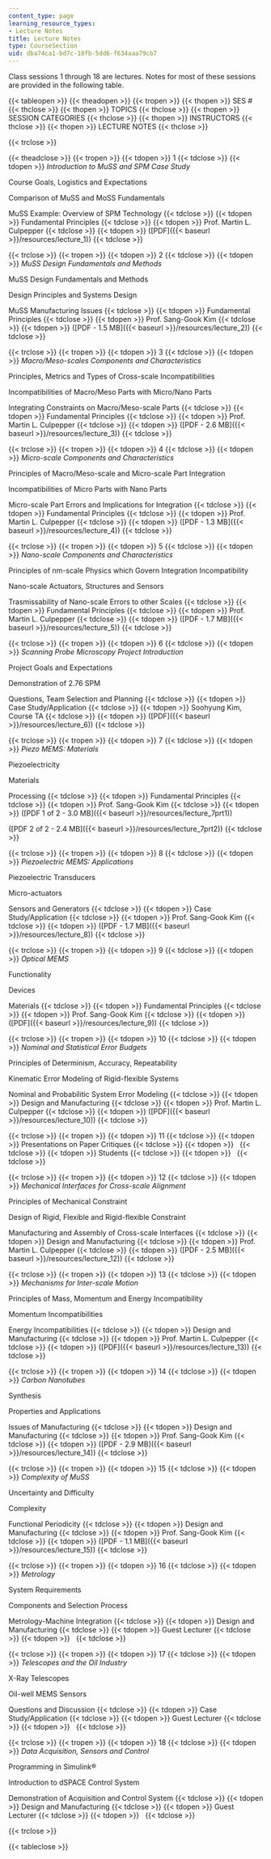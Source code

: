 ```yaml
---
content_type: page
learning_resource_types:
- Lecture Notes
title: Lecture Notes
type: CourseSection
uid: dba74ca1-bd7c-18fb-5dd6-f634aaa79cb7
---
```


Class sessions 1 through 18 are lectures. Notes for most of these sessions are provided in the following table.

{{< tableopen >}}
{{< theadopen >}}
{{< tropen >}}
{{< thopen >}}
SES #
{{< thclose >}}
{{< thopen >}}
TOPICS
{{< thclose >}}
{{< thopen >}}
SESSION CATEGORIES
{{< thclose >}}
{{< thopen >}}
INSTRUCTORS
{{< thclose >}}
{{< thopen >}}
LECTURE NOTES
{{< thclose >}}

{{< trclose >}}

{{< theadclose >}}
{{< tropen >}}
{{< tdopen >}}
1
{{< tdclose >}}
{{< tdopen >}}
_Introduction to MuSS and SPM Case Study_  
  
Course Goals, Logistics and Expectations  
  
Comparison of MuSS and MoSS Fundamentals  
  
MuSS Example: Overview of SPM Technology
{{< tdclose >}}
{{< tdopen >}}
Fundamental Principles
{{< tdclose >}}
{{< tdopen >}}
Prof. Martin L. Culpepper
{{< tdclose >}}
{{< tdopen >}}
([PDF]({{< baseurl >}}/resources/lecture_1))
{{< tdclose >}}

{{< trclose >}}
{{< tropen >}}
{{< tdopen >}}
2
{{< tdclose >}}
{{< tdopen >}}
_MuSS Design Fundamentals and Methods_  
  
MuSS Design Fundamentals and Methods  
  
Design Principles and Systems Design  
  
MuSS Manufacturing Issues
{{< tdclose >}}
{{< tdopen >}}
Fundamental Principles
{{< tdclose >}}
{{< tdopen >}}
Prof. Sang-Gook Kim
{{< tdclose >}}
{{< tdopen >}}
([PDF - 1.5 MB]({{< baseurl >}}/resources/lecture_2))
{{< tdclose >}}

{{< trclose >}}
{{< tropen >}}
{{< tdopen >}}
3
{{< tdclose >}}
{{< tdopen >}}
_Macro/Meso-scales Components and Characteristics_  
  
Principles, Metrics and Types of Cross-scale Incompatibilities  
  
Incompatibilities of Macro/Meso Parts with Micro/Nano Parts  
  
Integrating Constraints on Macro/Meso-scale Parts
{{< tdclose >}}
{{< tdopen >}}
Fundamental Principles
{{< tdclose >}}
{{< tdopen >}}
Prof. Martin L. Culpepper
{{< tdclose >}}
{{< tdopen >}}
([PDF - 2.6 MB]({{< baseurl >}}/resources/lecture_3))
{{< tdclose >}}

{{< trclose >}}
{{< tropen >}}
{{< tdopen >}}
4
{{< tdclose >}}
{{< tdopen >}}
_Micro-scale Components and Characteristics_  
  
Principles of Macro/Meso-scale and Micro-scale Part Integration  
  
Incompatibilities of Micro Parts with Nano Parts  
  
Micro-scale Part Errors and Implications for Integration
{{< tdclose >}}
{{< tdopen >}}
Fundamental Principles
{{< tdclose >}}
{{< tdopen >}}
Prof. Martin L. Culpepper
{{< tdclose >}}
{{< tdopen >}}
([PDF - 1.3 MB]({{< baseurl >}}/resources/lecture_4))
{{< tdclose >}}

{{< trclose >}}
{{< tropen >}}
{{< tdopen >}}
5
{{< tdclose >}}
{{< tdopen >}}
_Nano-scale Components and Characteristics_  
  
Principles of nm-scale Physics which Govern Integration Incompatibility  
  
Nano-scale Actuators, Structures and Sensors  
  
Trasmissability of Nano-scale Errors to other Scales
{{< tdclose >}}
{{< tdopen >}}
Fundamental Principles
{{< tdclose >}}
{{< tdopen >}}
Prof. Martin L. Culpepper
{{< tdclose >}}
{{< tdopen >}}
([PDF - 1.7 MB]({{< baseurl >}}/resources/lecture_5))
{{< tdclose >}}

{{< trclose >}}
{{< tropen >}}
{{< tdopen >}}
6
{{< tdclose >}}
{{< tdopen >}}
_Scanning Probe Microscopy Project Introduction_  
  
Project Goals and Expectations  
  
Demonstration of 2.76 SPM  
  
Questions, Team Selection and Planning
{{< tdclose >}}
{{< tdopen >}}
Case Study/Application
{{< tdclose >}}
{{< tdopen >}}
Soohyung Kim, Course TA
{{< tdclose >}}
{{< tdopen >}}
([PDF]({{< baseurl >}}/resources/lecture_6))
{{< tdclose >}}

{{< trclose >}}
{{< tropen >}}
{{< tdopen >}}
7
{{< tdclose >}}
{{< tdopen >}}
_Piezo MEMS: Materials_  
  
Piezoelectricity  
  
Materials  
  
Processing
{{< tdclose >}}
{{< tdopen >}}
Fundamental Principles
{{< tdclose >}}
{{< tdopen >}}
Prof. Sang-Gook Kim
{{< tdclose >}}
{{< tdopen >}}
([PDF 1 of 2 - 3.0 MB]({{< baseurl >}}/resources/lecture_7prt1))  
  
([PDF 2 of 2 - 2.4 MB]({{< baseurl >}}/resources/lecture_7prt2))
{{< tdclose >}}

{{< trclose >}}
{{< tropen >}}
{{< tdopen >}}
8
{{< tdclose >}}
{{< tdopen >}}
_Piezoelectric MEMS: Applications_  
  
Piezoelectric Transducers  
  
Micro-actuators  
  
Sensors and Generators
{{< tdclose >}}
{{< tdopen >}}
Case Study/Application
{{< tdclose >}}
{{< tdopen >}}
Prof. Sang-Gook Kim
{{< tdclose >}}
{{< tdopen >}}
([PDF - 1.7 MB]({{< baseurl >}}/resources/lecture_8))
{{< tdclose >}}

{{< trclose >}}
{{< tropen >}}
{{< tdopen >}}
9
{{< tdclose >}}
{{< tdopen >}}
_Optical MEMS_  
  
Functionality  
  
Devices  
  
Materials
{{< tdclose >}}
{{< tdopen >}}
Fundamental Principles
{{< tdclose >}}
{{< tdopen >}}
Prof. Sang-Gook Kim
{{< tdclose >}}
{{< tdopen >}}
([PDF]({{< baseurl >}}/resources/lecture_9))
{{< tdclose >}}

{{< trclose >}}
{{< tropen >}}
{{< tdopen >}}
10
{{< tdclose >}}
{{< tdopen >}}
_Nominal and Statistical Error Budgets_  
  
Principles of Determinism, Accuracy, Repeatability  
  
Kinematic Error Modeling of Rigid-flexible Systems  
  
Nominal and Probabilitic System Error Modeling
{{< tdclose >}}
{{< tdopen >}}
Design and Manufacturing
{{< tdclose >}}
{{< tdopen >}}
Prof. Martin L. Culpepper
{{< tdclose >}}
{{< tdopen >}}
([PDF]({{< baseurl >}}/resources/lecture_10))
{{< tdclose >}}

{{< trclose >}}
{{< tropen >}}
{{< tdopen >}}
11
{{< tdclose >}}
{{< tdopen >}}
Presentations on Paper Critiques
{{< tdclose >}}
{{< tdopen >}}
 
{{< tdclose >}}
{{< tdopen >}}
Students
{{< tdclose >}}
{{< tdopen >}}
 
{{< tdclose >}}

{{< trclose >}}
{{< tropen >}}
{{< tdopen >}}
12
{{< tdclose >}}
{{< tdopen >}}
_Mechanical Interfaces for Cross-scale Alignment_  
  
Principles of Mechanical Constraint  
  
Design of Rigid, Flexible and Rigid-flexible Constraint  
  
Manufacturing and Assembly of Cross-scale Interfaces
{{< tdclose >}}
{{< tdopen >}}
Design and Manufacturing
{{< tdclose >}}
{{< tdopen >}}
Prof. Martin L. Culpepper
{{< tdclose >}}
{{< tdopen >}}
([PDF - 2.5 MB]({{< baseurl >}}/resources/lecture_12))
{{< tdclose >}}

{{< trclose >}}
{{< tropen >}}
{{< tdopen >}}
13
{{< tdclose >}}
{{< tdopen >}}
_Mechanisms for Inter-scale Motion_  
  
Principles of Mass, Momentum and Energy Incompatibility  
  
Momentum Incompatibilities  
  
Energy Incompatibilities
{{< tdclose >}}
{{< tdopen >}}
Design and Manufacturing
{{< tdclose >}}
{{< tdopen >}}
Prof. Martin L. Culpepper
{{< tdclose >}}
{{< tdopen >}}
([PDF]({{< baseurl >}}/resources/lecture_13))
{{< tdclose >}}

{{< trclose >}}
{{< tropen >}}
{{< tdopen >}}
14
{{< tdclose >}}
{{< tdopen >}}
_Carbon Nanotubes_  
  
Synthesis  
  
Properties and Applications  
  
Issues of Manufacturing
{{< tdclose >}}
{{< tdopen >}}
Design and Manufacturing
{{< tdclose >}}
{{< tdopen >}}
Prof. Sang-Gook Kim
{{< tdclose >}}
{{< tdopen >}}
([PDF - 2.9 MB]({{< baseurl >}}/resources/lecture_14))
{{< tdclose >}}

{{< trclose >}}
{{< tropen >}}
{{< tdopen >}}
15
{{< tdclose >}}
{{< tdopen >}}
_Complexity of MuSS_  
  
Uncertainty and Difficulty  
  
Complexity  
  
Functional Periodicity
{{< tdclose >}}
{{< tdopen >}}
Design and Manufacturing
{{< tdclose >}}
{{< tdopen >}}
Prof. Sang-Gook Kim
{{< tdclose >}}
{{< tdopen >}}
([PDF - 1.1 MB]({{< baseurl >}}/resources/lecture_15))
{{< tdclose >}}

{{< trclose >}}
{{< tropen >}}
{{< tdopen >}}
16
{{< tdclose >}}
{{< tdopen >}}
_Metrology_  
  
System Requirements  
  
Components and Selection Process  
  
Metrology-Machine Integration
{{< tdclose >}}
{{< tdopen >}}
Design and Manufacturing
{{< tdclose >}}
{{< tdopen >}}
Guest Lecturer
{{< tdclose >}}
{{< tdopen >}}
 
{{< tdclose >}}

{{< trclose >}}
{{< tropen >}}
{{< tdopen >}}
17
{{< tdclose >}}
{{< tdopen >}}
_Telescopes and the Oil Industry_  
  
X-Ray Telescopes  
  
Oil-well MEMS Sensors  
  
Questions and Discussion
{{< tdclose >}}
{{< tdopen >}}
Case Study/Application
{{< tdclose >}}
{{< tdopen >}}
Guest Lecturer
{{< tdclose >}}
{{< tdopen >}}
 
{{< tdclose >}}

{{< trclose >}}
{{< tropen >}}
{{< tdopen >}}
18
{{< tdclose >}}
{{< tdopen >}}
_Data Acquisition, Sensors and Control_  
  
Programming in Simulink®  
  
Introduction to dSPACE Control System  
  
Demonstration of Acquisition and Control System
{{< tdclose >}}
{{< tdopen >}}
Design and Manufacturing
{{< tdclose >}}
{{< tdopen >}}
Guest Lecturer
{{< tdclose >}}
{{< tdopen >}}
 
{{< tdclose >}}

{{< trclose >}}

{{< tableclose >}}